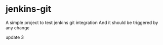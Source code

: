 # jenkins-git
A simple project to test jenkins git integration
And it should be triggered by any change

update 3
